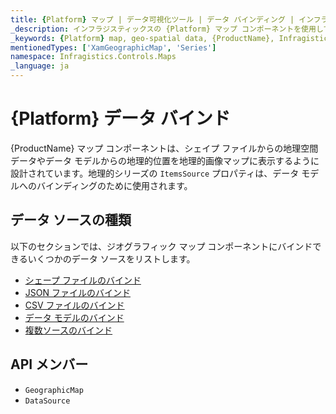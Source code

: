 ```yaml
---
title: {Platform} マップ | データ可視化ツール | データ バインディング | インフラジスティックス
_description: インフラジスティックスの {Platform} マップ コンポーネントを使用して、ビュー モデルからの地理的位置を含むデータ、またはシェープ ファイルからロードされた地理空間データを地理的画像マップに表示します。{ProductName} マップのサンプルを是非お試しください!
_keywords: {Platform} map, geo-spatial data, {ProductName}, Infragistics, data binding, {Platform} マップ, 地理空間のデータ, データ バインディング, インフラジスティックス
mentionedTypes: ['XamGeographicMap', 'Series']
namespace: Infragistics.Controls.Maps
_language: ja
---
```

# {Platform} データ バインド

{ProductName} マップ コンポーネントは、シェイプ ファイルからの地理空間データやデータ モデルからの地理的位置を地理的画像マップに表示するように設計されています。地理的シリーズの `ItemsSource` プロパティは、データ モデルへのバインディングのために使用されます。

## データ ソースの種類
以下のセクションでは、ジオグラフィック マップ コンポーネントにバインドできるいくつかのデータ ソースをリストします。

- [シェープ ファイルのバインド](geo-map-binding-shp-file.md)
- [JSON ファイルのバインド](geo-map-binding-data-json-points.md)
- [CSV ファイルのバインド](geo-map-binding-data-csv.md)
- [データ モデルのバインド](geo-map-binding-data-model.md)
- [複数ソースのバインド](geo-map-binding-multiple-sources.md)


## API メンバー

- `GeographicMap`
- `DataSource`